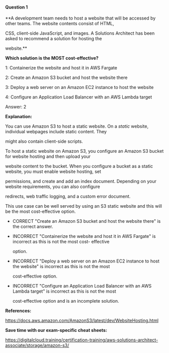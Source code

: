 #### Question  1


**A development team needs to host a website that will be accessed by other teams. The website contents consist of HTML,

CSS, client-side JavaScript, and images. A Solutions Architect has been asked to recommend a solution for hosting the

website.**


**Which solution is the MOST cost-effective?**


1: Containerize the website and host it in AWS Fargate


2: Create an Amazon S3 bucket and host the website there


3: Deploy a web server on an Amazon EC2 instance to host the website


4: Configure an Application Load Balancer with an AWS Lambda target


Answer: 2


**Explanation:**


You can use Amazon S3 to host a static website. On a _static_ website, individual webpages include static content. They

might also contain client-side scripts.


To host a static website on Amazon S3, you configure an Amazon S3 bucket for website hosting and then upload your

website content to the bucket. When you configure a bucket as a static website, you must enable website hosting, set

permissions, and create and add an index document. Depending on your website requirements, you can also configure

redirects, web traffic logging, and a custom error document.


This use case can be well served by using an S3 static website and this will be the most cost-effective option.


- CORRECT "Create an Amazon S3 bucket and host the website there" is the correct answer.


- INCORRECT "Containerize the website and host it in AWS Fargate" is incorrect as this is not the most cost- effective

  option.


- INCORRECT "Deploy a web server on an Amazon EC2 instance to host the website" is incorrect as this is not the most

  cost-effective option.


- INCORRECT "Configure an Application Load Balancer with an AWS Lambda target" is incorrect as this is not the most

  cost-effective option and is an incomplete solution.


**References:**


https://docs.aws.amazon.com/AmazonS3/latest/dev/WebsiteHosting.html


**Save time with our exam-specific cheat sheets:**


https://digitalcloud.training/certification-training/aws-solutions-architect-associate/storage/amazon-s3/

